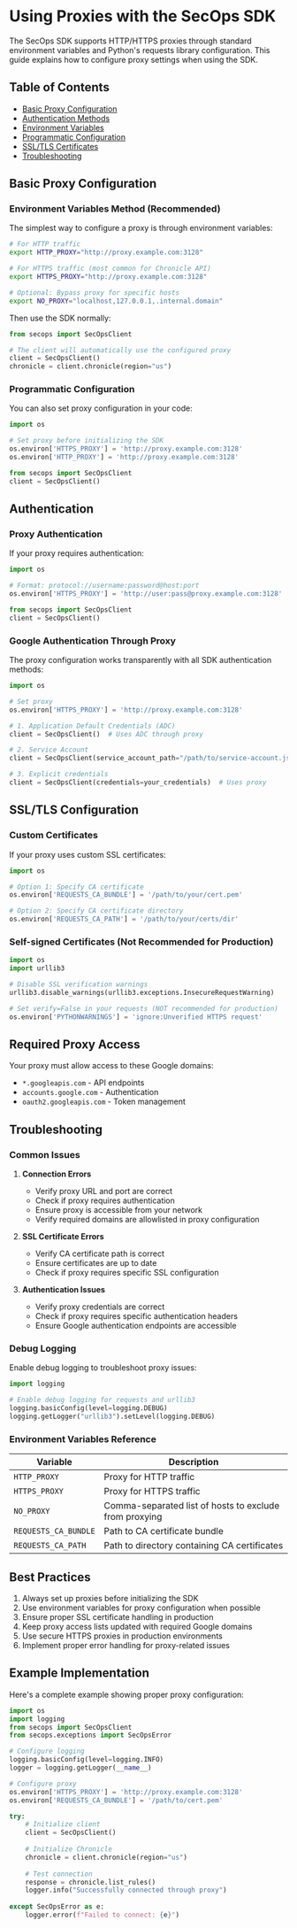 # Using Proxies with the SecOps SDK

The SecOps SDK supports HTTP/HTTPS proxies through standard environment variables and Python's requests library configuration. This guide explains how to configure proxy settings when using the SDK.

## Table of Contents
- [Basic Proxy Configuration](#basic-proxy-configuration)
- [Authentication Methods](#authentication-methods)
- [Environment Variables](#environment-variables)
- [Programmatic Configuration](#programmatic-configuration)
- [SSL/TLS Certificates](#ssltls-certificates)
- [Troubleshooting](#troubleshooting)

## Basic Proxy Configuration

### Environment Variables Method (Recommended)

The simplest way to configure a proxy is through environment variables:

```bash
# For HTTP traffic
export HTTP_PROXY="http://proxy.example.com:3128"

# For HTTPS traffic (most common for Chronicle API)
export HTTPS_PROXY="http://proxy.example.com:3128"

# Optional: Bypass proxy for specific hosts
export NO_PROXY="localhost,127.0.0.1,.internal.domain"
```

Then use the SDK normally:
```python
from secops import SecOpsClient

# The client will automatically use the configured proxy
client = SecOpsClient()
chronicle = client.chronicle(region="us")
```

### Programmatic Configuration

You can also set proxy configuration in your code:

```python
import os

# Set proxy before initializing the SDK
os.environ['HTTPS_PROXY'] = 'http://proxy.example.com:3128'
os.environ['HTTP_PROXY'] = 'http://proxy.example.com:3128'

from secops import SecOpsClient
client = SecOpsClient()
```

## Authentication

### Proxy Authentication

If your proxy requires authentication:

```python
import os

# Format: protocol://username:password@host:port
os.environ['HTTPS_PROXY'] = 'http://user:pass@proxy.example.com:3128'

from secops import SecOpsClient
client = SecOpsClient()
```

### Google Authentication Through Proxy

The proxy configuration works transparently with all SDK authentication methods:

```python
import os

# Set proxy
os.environ['HTTPS_PROXY'] = 'http://proxy.example.com:3128'

# 1. Application Default Credentials (ADC)
client = SecOpsClient()  # Uses ADC through proxy

# 2. Service Account
client = SecOpsClient(service_account_path="/path/to/service-account.json")  # Uses proxy

# 3. Explicit credentials
client = SecOpsClient(credentials=your_credentials)  # Uses proxy
```

## SSL/TLS Configuration

### Custom Certificates

If your proxy uses custom SSL certificates:

```python
import os

# Option 1: Specify CA certificate
os.environ['REQUESTS_CA_BUNDLE'] = '/path/to/your/cert.pem'

# Option 2: Specify CA certificate directory
os.environ['REQUESTS_CA_PATH'] = '/path/to/your/certs/dir'
```

### Self-signed Certificates (Not Recommended for Production)

```python
import os
import urllib3

# Disable SSL verification warnings
urllib3.disable_warnings(urllib3.exceptions.InsecureRequestWarning)

# Set verify=False in your requests (NOT recommended for production)
os.environ['PYTHONWARNINGS'] = 'ignore:Unverified HTTPS request'
```

## Required Proxy Access

Your proxy must allow access to these Google domains:

- `*.googleapis.com` - API endpoints
- `accounts.google.com` - Authentication
- `oauth2.googleapis.com` - Token management

## Troubleshooting

### Common Issues

1. **Connection Errors**
   - Verify proxy URL and port are correct
   - Check if proxy requires authentication
   - Ensure proxy is accessible from your network
   - Verify required domains are allowlisted in proxy configuration

2. **SSL Certificate Errors**
   - Verify CA certificate path is correct
   - Ensure certificates are up to date
   - Check if proxy requires specific SSL configuration

3. **Authentication Issues**
   - Verify proxy credentials are correct
   - Check if proxy requires specific authentication headers
   - Ensure Google authentication endpoints are accessible

### Debug Logging

Enable debug logging to troubleshoot proxy issues:

```python
import logging

# Enable debug logging for requests and urllib3
logging.basicConfig(level=logging.DEBUG)
logging.getLogger("urllib3").setLevel(logging.DEBUG)
```

### Environment Variables Reference

| Variable | Description |
|----------|-------------|
| `HTTP_PROXY` | Proxy for HTTP traffic |
| `HTTPS_PROXY` | Proxy for HTTPS traffic |
| `NO_PROXY` | Comma-separated list of hosts to exclude from proxying |
| `REQUESTS_CA_BUNDLE` | Path to CA certificate bundle |
| `REQUESTS_CA_PATH` | Path to directory containing CA certificates |

## Best Practices

1. Always set up proxies before initializing the SDK
2. Use environment variables for proxy configuration when possible
3. Ensure proper SSL certificate handling in production
4. Keep proxy access lists updated with required Google domains
5. Use secure HTTPS proxies in production environments
6. Implement proper error handling for proxy-related issues

## Example Implementation

Here's a complete example showing proper proxy configuration:

```python
import os
import logging
from secops import SecOpsClient
from secops.exceptions import SecOpsError

# Configure logging
logging.basicConfig(level=logging.INFO)
logger = logging.getLogger(__name__)

# Configure proxy
os.environ['HTTPS_PROXY'] = 'http://proxy.example.com:3128'
os.environ['REQUESTS_CA_BUNDLE'] = '/path/to/cert.pem'

try:
    # Initialize client
    client = SecOpsClient()
    
    # Initialize Chronicle
    chronicle = client.chronicle(region="us")
    
    # Test connection
    response = chronicle.list_rules()
    logger.info("Successfully connected through proxy")
    
except SecOpsError as e:
    logger.error(f"Failed to connect: {e}")
```


